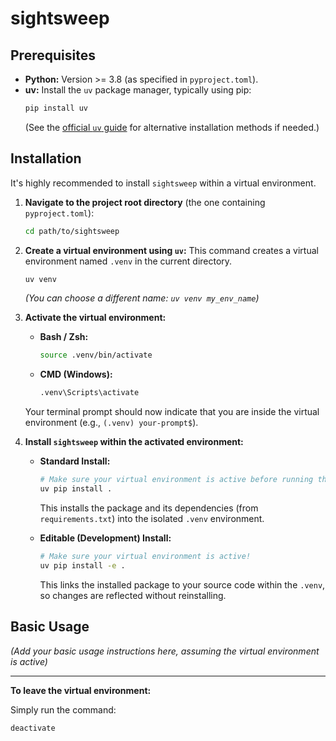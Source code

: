 # sightsweep

## Prerequisites

*   **Python:** Version >= 3.8 (as specified in `pyproject.toml`).
*   **uv:** Install the `uv` package manager, typically using pip:
    ```bash
    pip install uv
    ```
    (See the [official `uv` guide](https://github.com/astral-sh/uv#installation) for alternative installation methods if needed.)

## Installation

It's highly recommended to install `sightsweep` within a virtual environment.

1.  **Navigate to the project root directory** (the one containing `pyproject.toml`):
    ```bash
    cd path/to/sightsweep
    ```

2.  **Create a virtual environment using `uv`:**
    This command creates a virtual environment named `.venv` in the current directory.
    ```bash
    uv venv
    ```
    *(You can choose a different name: `uv venv my_env_name`)*

3.  **Activate the virtual environment:**

    *   **Bash / Zsh:**
        ```bash
        source .venv/bin/activate
        ```
    *   **CMD (Windows):**
        ```cmd
        .venv\Scripts\activate
        ```
    Your terminal prompt should now indicate that you are inside the virtual environment (e.g., `(.venv) your-prompt$`).

4.  **Install `sightsweep` within the activated environment:**

    *   **Standard Install:**
        ```bash
        # Make sure your virtual environment is active before running this!
        uv pip install .
        ```
        This installs the package and its dependencies (from `requirements.txt`) into the isolated `.venv` environment.

    *   **Editable (Development) Install:**
        ```bash
        # Make sure your virtual environment is active!
        uv pip install -e .
        ```
        This links the installed package to your source code within the `.venv`, so changes are reflected without reinstalling.

## Basic Usage

*(Add your basic usage instructions here, assuming the virtual environment is active)*

---

**To leave the virtual environment:**

Simply run the command:
```bash
deactivate